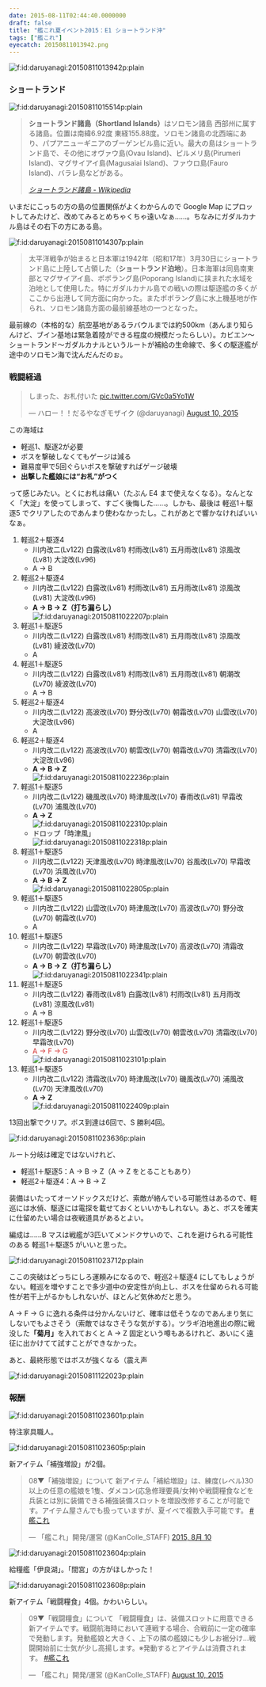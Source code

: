 ```yaml
---
date: 2015-08-11T02:44:40.0000000
draft: false
title: "艦これ夏イベント2015：E1 ショートランド沖"
tags: ["艦これ"]
eyecatch: 20150811013942.png
---
```

<p><span itemscope itemtype="http://schema.org/Photograph"><img src="20150811013942.png" alt="f:id:daruyanagi:20150811013942p:plain" title="f:id:daruyanagi:20150811013942p:plain" class="hatena-fotolife" itemprop="image"></span><br />
</p>

<div class="section">
<h3>ショートランド</h3>
<p><span itemscope itemtype="http://schema.org/Photograph"><img src="20150811015514.png" alt="f:id:daruyanagi:20150811015514p:plain" title="f:id:daruyanagi:20150811015514p:plain" class="hatena-fotolife" itemprop="image"></span><br />
</p>

<blockquote cite="https://ja.wikipedia.org/wiki/%E3%82%B7%E3%83%A7%E3%83%BC%E3%83%88%E3%83%A9%E3%83%B3%E3%83%89%E8%AB%B8%E5%B3%B6">
<p><B>ショートランド諸島（Shortland Islands）</B>はソロモン諸島 西部州に属する諸島。位置は南緯6.92度 東経155.88度。ソロモン諸島の北西端にあり、パプアニューギニアのブーゲンビル島に近い。最大の島はショートランド島で、その他にオヴァウ島(Ovau Island)、ピルメリ島(Pirumeri Island)、マグサイアイ島(Magusaiai Island)、ファウロ島(Fauro Island)、バラレ島などがある。</p>

<cite><a href="https://ja.wikipedia.org/wiki/%E3%82%B7%E3%83%A7%E3%83%BC%E3%83%88%E3%83%A9%E3%83%B3%E3%83%89%E8%AB%B8%E5%B3%B6">&#x30B7;&#x30E7;&#x30FC;&#x30C8;&#x30E9;&#x30F3;&#x30C9;&#x8AF8;&#x5CF6; - Wikipedia</a></cite>
</blockquote>
<p>いまだにこっちの方の島の位置関係がよくわからんので Google Map にプロットしてみたけど、改めてみるとめちゃくちゃ遠いなぁ……。ちなみにガダルカナル島はその右下の方にある島。</p><p><span itemscope itemtype="http://schema.org/Photograph"><img src="20150811014307.png" alt="f:id:daruyanagi:20150811014307p:plain" title="f:id:daruyanagi:20150811014307p:plain" class="hatena-fotolife" itemprop="image"></span><br />
</p>

<blockquote>
<p>太平洋戦争が始まると日本軍は1942年（昭和17年）3月30日にショートランド島に上陸して占領した（<B>ショートランド泊地</B>）。日本海軍は同島南東部とマグサイアイ島、ポポラング島(Poporang Island)に挟まれた水域を泊地として使用した。特にガダルカナル島での戦いの際は駆逐艦の多くがここから出港して同方面に向かった。またポポラング島に水上機基地が作られ、ソロモン諸島方面の最前線基地の一つとなった。</p>

</blockquote>
<p>最前線の（本格的な）航空基地があるラバウルまでは約500km（あんまり知らんけど、ブイン基地は緊急着陸ができる程度の規模だったらしい）。カビエン～ショートランド～ガダルカナルというルートが補給の生命線で、多くの駆逐艦が途中のソロモン海で沈んだんだのぉ。</p>

</div>
<div class="section">
<h3>戦闘経過</h3>
<p><blockquote class="twitter-tweet" lang="HASH(0x85e90a0)"><p lang="ja" dir="ltr">しまった、お札付いた <a href="http://t.co/GVc0a5Yo1W">pic.twitter.com/GVc0a5Yo1W</a></p>&mdash; ハロー！！だるやなぎモザイク (@daruyanagi) <a href="https://twitter.com/daruyanagi/status/630753284328849408">August 10, 2015</a></blockquote><script async src="//platform.twitter.com/widgets.js" charset="utf-8"></script></p><p>この海域は</p>

<ul>
<li>軽巡1、駆逐2が必要</li>
<li>ボスを撃破しなくてもゲージは減る</li>
<li>難易度甲で5回ぐらいボスを撃破すればゲージ破壊</li>
<li><B>出撃した艦娘には“お札”がつく</B></li>
</ul><p>って感じみたい。とくにお札は痛い（たぶん E4 まで使えなくなる）。なんとなく「大淀」を使ってしまって、すごく後悔した……。しかも、最後は 軽巡1＋駆逐5 でクリアしたのであんまり使わなかったし。これがあとで響かなければいいなぁ。</p>

<ol>
<li>軽巡2＋駆逐4
<ul>
<li>川内改二(Lv122) 白露改(Lv81) 村雨改(Lv81) 五月雨改(Lv81) 涼風改(Lv81) 大淀改(Lv96)</li>
<li>A → B</li>
</ul></li>
<li>軽巡2＋駆逐4
<ul>
<li>川内改二(Lv122) 白露改(Lv81) 村雨改(Lv81) 五月雨改(Lv81) 涼風改(Lv81) 大淀改(Lv96)</li>
<li><B>A → B → Z（打ち漏らし）</B><Br /><span itemscope itemtype="http://schema.org/Photograph"><img src="20150811022207.png" alt="f:id:daruyanagi:20150811022207p:plain" title="f:id:daruyanagi:20150811022207p:plain" class="hatena-fotolife" itemprop="image"></span></li>
</ul></li>
<li>軽巡1＋駆逐5
<ul>
<li>川内改二(Lv122) 白露改(Lv81) 村雨改(Lv81) 五月雨改(Lv81) 涼風改(Lv81) 綾波改(Lv70)</li>
<li>A</li>
</ul></li>
<li>軽巡1＋駆逐5
<ul>
<li>川内改二(Lv122) 白露改(Lv81) 村雨改(Lv81) 五月雨改(Lv81) 朝潮改(Lv70) 綾波改(Lv70)</li>
<li>A → B</li>
</ul></li>
<li>軽巡2＋駆逐4
<ul>
<li>川内改二(Lv122) 高波改(Lv70) 野分改(Lv70) 朝霜改(Lv70) 山雲改(Lv70) 大淀改(Lv96)</li>
<li>A</li>
</ul></li>
<li>軽巡2＋駆逐4
<ul>
<li>川内改二(Lv122) 高波改(Lv70) 朝雲改(Lv70) 朝霜改(Lv70) 清霜改(Lv70) 大淀改(Lv96)</li>
<li><B>A → B → Z</B><Br /><span itemscope itemtype="http://schema.org/Photograph"><img src="20150811022236.png" alt="f:id:daruyanagi:20150811022236p:plain" title="f:id:daruyanagi:20150811022236p:plain" class="hatena-fotolife" itemprop="image"></span></li>
</ul></li>
<li>軽巡1＋駆逐5
<ul>
<li>川内改二(Lv122) 磯風改(Lv70) 時津風改(Lv70) 春雨改(Lv81) 早霜改(Lv70) 浦風改(Lv70)</li>
<li><B>A → Z</B><Br /><span itemscope itemtype="http://schema.org/Photograph"><img src="20150811022310.png" alt="f:id:daruyanagi:20150811022310p:plain" title="f:id:daruyanagi:20150811022310p:plain" class="hatena-fotolife" itemprop="image"></span></li>
<li>ドロップ「時津風」<Br /><span itemscope itemtype="http://schema.org/Photograph"><img src="20150811022318.png" alt="f:id:daruyanagi:20150811022318p:plain" title="f:id:daruyanagi:20150811022318p:plain" class="hatena-fotolife" itemprop="image"></span></li>
</ul></li>
<li>軽巡1＋駆逐5
<ul>
<li>川内改二(Lv122) 天津風改(Lv70) 時津風改(Lv70) 谷風改(Lv70) 早霜改(Lv70) 浜風改(Lv70)</li>
<li><B>A → B → Z</B><Br /><span itemscope itemtype="http://schema.org/Photograph"><img src="20150811022805.png" alt="f:id:daruyanagi:20150811022805p:plain" title="f:id:daruyanagi:20150811022805p:plain" class="hatena-fotolife" itemprop="image"></span></li>
</ul></li>
<li>軽巡1＋駆逐5
<ul>
<li>川内改二(Lv122) 山雲改(Lv70) 時津風改(Lv70) 高波改(Lv70) 野分改(Lv70) 朝霜改(Lv70)</li>
<li>A</li>
</ul></li>
<li>軽巡1＋駆逐5
<ul>
<li>川内改二(Lv122) 早霜改(Lv70) 時津風改(Lv70) 高波改(Lv70) 清霜改(Lv70) 朝雲改(Lv70)</li>
<li><B>A → B → Z（打ち漏らし）</B><Br /><span itemscope itemtype="http://schema.org/Photograph"><img src="20150811022341.png" alt="f:id:daruyanagi:20150811022341p:plain" title="f:id:daruyanagi:20150811022341p:plain" class="hatena-fotolife" itemprop="image"></span></li>
</ul></li>
<li>軽巡1＋駆逐5
<ul>
<li>川内改二(Lv122) 春雨改(Lv81) 白露改(Lv81) 村雨改(Lv81) 五月雨改(Lv81) 涼風改(Lv81)</li>
<li>A → B</li>
</ul></li>
<li>軽巡1＋駆逐5
<ul>
<li>川内改二(Lv122) 野分改(Lv70) 山雲改(Lv70) 朝雲改(Lv70) 清霜改(Lv70) 早霜改(Lv70)</li>
<li><span style="color: #d32f2f">A → F → G</span><Br /><span itemscope itemtype="http://schema.org/Photograph"><img src="20150811023101.png" alt="f:id:daruyanagi:20150811023101p:plain" title="f:id:daruyanagi:20150811023101p:plain" class="hatena-fotolife" itemprop="image"></span></li>
</ul></li>
<li>軽巡1＋駆逐5
<ul>
<li>川内改二(Lv122) 清霜改(Lv70) 時津風改(Lv70) 磯風改(Lv70) 浦風改(Lv70) 天津風改(Lv70)</li>
<li><B>A → Z</B><Br /><span itemscope itemtype="http://schema.org/Photograph"><img src="20150811022409.png" alt="f:id:daruyanagi:20150811022409p:plain" title="f:id:daruyanagi:20150811022409p:plain" class="hatena-fotolife" itemprop="image"></span></li>
</ul></li>
</ol><p>13回出撃でクリア。ボス到達は6回で、S 勝利4回。</p><p><span itemscope itemtype="http://schema.org/Photograph"><img src="20150811023636.png" alt="f:id:daruyanagi:20150811023636p:plain" title="f:id:daruyanagi:20150811023636p:plain" class="hatena-fotolife" itemprop="image"></span></p><p>ルート分岐は確定ではないけれど、</p>

<ul>
<li>軽巡1＋駆逐5：A → B → Z（A → Z をとることもあり）</li>
<li>軽巡2＋駆逐4：A → B → Z</li>
</ul><p>装備はいたってオーソドックスだけど、索敵が絡んでいる可能性はあるので、軽巡には水偵、駆逐には電探を載せておくといいかもしれない。あと、ボスを確実に仕留めたい場合は夜戦道具があるとよい。</p><p>編成は……B マスは戦艦が3匹いてメンドクサいので、これを避けられる可能性のある 軽巡1＋駆逐5 がいいと思った。</p><p><span itemscope itemtype="http://schema.org/Photograph"><img src="20150811023712.png" alt="f:id:daruyanagi:20150811023712p:plain" title="f:id:daruyanagi:20150811023712p:plain" class="hatena-fotolife" itemprop="image"></span></p><p>ここの突破はどっちにしろ運頼みになるので、軽巡2＋駆逐4 にしてもしょうがない。軽巡を増やすことで多少道中の安定性が向上し、ボスを仕留められる可能性が若干上がるかもしれないが、ほとんど気休めだと思う。</p><p>A → F → G に逸れる条件は分かんないけど、確率は低そうなのであんまり気にしないでもよさそう（索敵ではなさそうな気がする）。ツラギ泊地進出の際に戦没した<B>「菊月」</B>を入れておくと A → Z 固定という噂もあるけれど、あいにく遠征に出かけてて試すことができなかった。</p><p>あと、最終形態ではボスが強くなる（震え声</p><p><span itemscope itemtype="http://schema.org/Photograph"><img src="20150811122023.png" alt="f:id:daruyanagi:20150811122023p:plain" title="f:id:daruyanagi:20150811122023p:plain" class="hatena-fotolife" itemprop="image"></span><br />
</p>

</div>
<div class="section">
<h3>報酬</h3>
<p><span itemscope itemtype="http://schema.org/Photograph"><img src="20150811023601.png" alt="f:id:daruyanagi:20150811023601p:plain" title="f:id:daruyanagi:20150811023601p:plain" class="hatena-fotolife" itemprop="image"></span></p><p>特注家具職人。</p><p><span itemscope itemtype="http://schema.org/Photograph"><img src="20150811023605.png" alt="f:id:daruyanagi:20150811023605p:plain" title="f:id:daruyanagi:20150811023605p:plain" class="hatena-fotolife" itemprop="image"></span></p><p>新アイテム「補強増設」が2個。</p><p><blockquote class="twitter-tweet" lang="ja"><p lang="ja" dir="ltr">08▼「補強増設」について&#10;新アイテム「補給増設」は、練度(レベル)30以上の任意の艦娘を1隻、ダメコン(応急修理要員/女神)や戦闘糧食などを兵装とは別に装備できる補強装備スロットを増設改修することが可能です。アイテム屋さんでも扱っていますが、夏イベで複数入手可能です。&#10;<a href="https://twitter.com/hashtag/%E8%89%A6%E3%81%93%E3%82%8C?src=hash">#艦これ</a></p>&mdash; 「艦これ」開発/運営 (@KanColle_STAFF) <a href="https://twitter.com/KanColle_STAFF/status/630724800390926336">2015, 8月 10</a></blockquote><script async src="//platform.twitter.com/widgets.js" charset="utf-8"></script></p><p><span itemscope itemtype="http://schema.org/Photograph"><img src="20150811023604.png" alt="f:id:daruyanagi:20150811023604p:plain" title="f:id:daruyanagi:20150811023604p:plain" class="hatena-fotolife" itemprop="image"></span></p><p>給糧艦「伊良湖」。「間宮」の方がほしかった！</p><p><span itemscope itemtype="http://schema.org/Photograph"><img src="20150811023608.png" alt="f:id:daruyanagi:20150811023608p:plain" title="f:id:daruyanagi:20150811023608p:plain" class="hatena-fotolife" itemprop="image"></span></p><p>新アイテム「戦闘糧食」4個。かわいらしい。</p><p><blockquote class="twitter-tweet" lang="HASH(0x85e90a0)"><p lang="ja" dir="ltr">09▼「戦闘糧食」について&#10;「戦闘糧食」は、装備スロットに用意できる新アイテムです。戦闘航海時において連戦する場合、合戦前に一定の確率で発動します。発動艦娘と大きく、上下の隣の艦娘にも少しお裾分け…戦闘開始前に士気が少し高揚します。※発動するとアイテムは消費されます。&#10;<a href="https://twitter.com/hashtag/%E8%89%A6%E3%81%93%E3%82%8C?src=hash">#艦これ</a></p>&mdash; 「艦これ」開発/運営 (@KanColle_STAFF) <a href="https://twitter.com/KanColle_STAFF/status/630725801223131136">August 10, 2015</a></blockquote><script async src="//platform.twitter.com/widgets.js" charset="utf-8"></script></p>

</div>